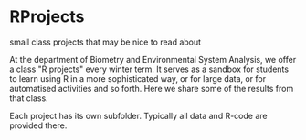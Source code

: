 # RProjects
small class projects that may be nice to read about

At the department of Biometry and Environmental System Analysis, we offer a class "R projects" every winter term. It serves as a sandbox for students to learn using R in a more sophisticated way, or for large data, or for automatised activities and so forth. Here we share some of the results from that class.

Each project has its own subfolder. Typically all data and R-code are provided there.
